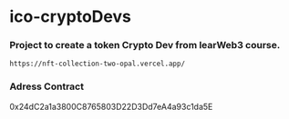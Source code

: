 # ico-cryptoDevs

### Project to create a token Crypto Dev from learWeb3 course.

```
https://nft-collection-two-opal.vercel.app/
```
### Adress Contract
0x24dC2a1a3800C8765803D22D3Dd7eA4a93c1da5E
